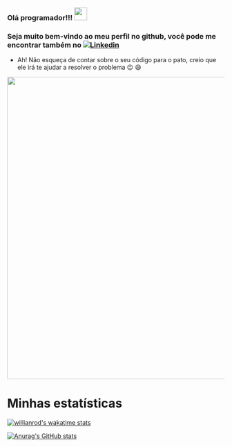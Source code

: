 ### Olá programador!!! <img src="https://raw.githubusercontent.com/MartinHeinz/MartinHeinz/master/wave.gif" width="30px">
### Seja muito bem-vindo ao meu perfil no github, você pode me encontrar também no [![Linkedin](https://user-images.githubusercontent.com/52457167/110225534-17ed0b00-7ec5-11eb-89c2-4aa4c8cd4c4a.png)](https://www.linkedin.com/in/rafaelnlourenco/)

- Ah! Não esqueça de contar sobre o seu código para o pato, creio que ele irá te ajudar a resolver o problema :wink: :smile:

<img src="https://i.imgur.com/FjdtGRx.png" width="700px">

# Minhas estatísticas

[![willianrod's wakatime stats](https://github-readme-stats.vercel.app/api/wakatime?username=willianrod)](https://github.com/anuraghazra/github-readme-stats)

[![Anurag's GitHub stats](https://github-readme-stats.vercel.app/api?username=Rafasputnick&hide=stars,prs)](https://github.com/anuraghazra/github-readme-stats)

